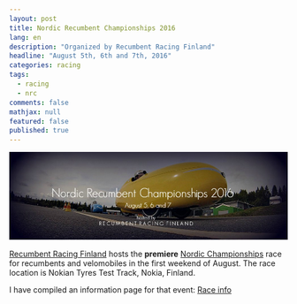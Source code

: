 ```yaml
---
layout: post
title: Nordic Recumbent Championships 2016
lang: en
description: "Organized by Recumbent Racing Finland"
headline: "August 5th, 6th and 7th, 2016"
categories: racing
tags: 
  - racing
  - nrc
comments: false
mathjax: null
featured: false
published: true
---
```



[![Race banner](/images/NRC2016-front.jpg)](http://rrfi.fi/nrc16)

[Recumbent Racing Finland](http://rrfi.fi) hosts the **premiere** 
[Nordic Championships](http://rrfi.fi/nrc16) 
race for recumbents and velomobiles in the first weekend of August. The race location is
Nokian Tyres Test Track, Nokia, Finland.

I have compiled an information page for that event: [Race info](/nrc2016)